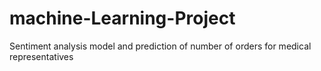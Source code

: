 # machine-Learning-Project
Sentiment analysis model and prediction of number of orders for medical representatives
